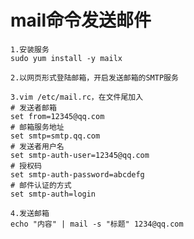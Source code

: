 # mail命令发送邮件

    1.安装服务
    sudo yum install -y mailx

    2.以网页形式登陆邮箱，开启发送邮箱的SMTP服务

    3.vim /etc/mail.rc，在文件尾加入
    # 发送者邮箱
    set from=12345@qq.com
    # 邮箱服务地址
    set smtp=smtp.qq.com
    # 发送者用户名
    set smtp-auth-user=12345@qq.com
    # 授权码
    set smtp-auth-password=abcdefg
    # 邮件认证的方式
    set smtp-auth=login

    4.发送邮箱
    echo "内容" | mail -s "标题" 1234@qq.com

